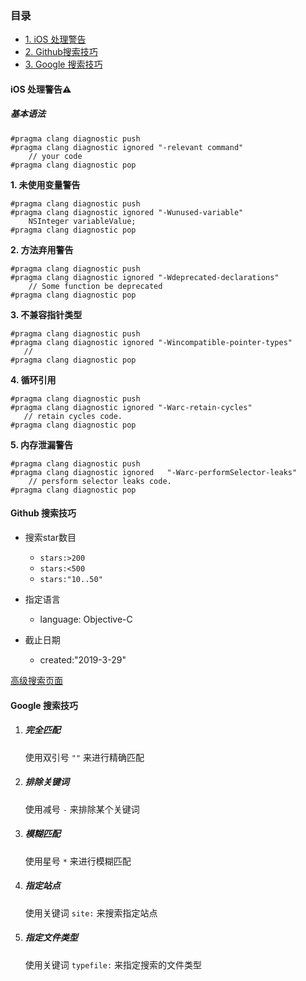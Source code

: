 ### 目录

- [1. iOS 处理警告](#ios-warning)
- [2. Github搜索技巧](#github-search)
- [3. Google 搜索技巧](#google-search)

#### <a name="ios-warning"></a>iOS 处理警告⚠️

##### 基本语法

```
#pragma clang diagnostic push
#pragma clang diagnostic ignored "-relevant command"
    // your code
#pragma clang diagnostic pop
```

**1. 未使用变量警告**

```
#pragma clang diagnostic push   
#pragma clang diagnostic ignored "-Wunused-variable"  
    NSInteger variableValue;   
#pragma clang diagnostic pop
```

**2. 方法弃用警告**

```
#pragma clang diagnostic push   
#pragma clang diagnostic ignored "-Wdeprecated-declarations"  
    // Some function be deprecated   
#pragma clang diagnostic pop
```

**3. 不兼容指针类型**

```
#pragma clang diagnostic push   
#pragma clang diagnostic ignored "-Wincompatible-pointer-types"  
   //  
#pragma clang diagnostic pop
```

**4. 循环引用**

```
#pragma clang diagnostic push  
#pragma clang diagnostic ignored "-Warc-retain-cycles" 
   // retain cycles code. 
#pragma clang diagnostic pop
```

**5. 内存泄漏警告**

```
#pragma clang diagnostic push  
#pragma clang diagnostic ignored   "-Warc-performSelector-leaks"
    // persform selector leaks code.
#pragma clang diagnostic pop
```

#### <a name="github-search">Github 搜索技巧

- 搜索star数目
	- `stars:>200`
	- `stars:<500`
	- `stars:"10..50"`

- 指定语言
	- language: Objective-C

- 截止日期
	- created:"2019-3-29"

[高级搜索页面](https://github.com/search/advanced)



#### <a name="google-search">Google 搜索技巧



1. ##### 完全匹配

   使用双引号 `""` 来进行精确匹配

2. ##### 排除关键词 

   使用减号 `-` 来排除某个关键词

3. ##### 模糊匹配

   使用星号 `*` 来进行模糊匹配

4. ##### 指定站点

   使用关键词 `site:` 来搜索指定站点

5. ##### 指定文件类型

   使用关键词 `typefile:` 来指定搜索的文件类型